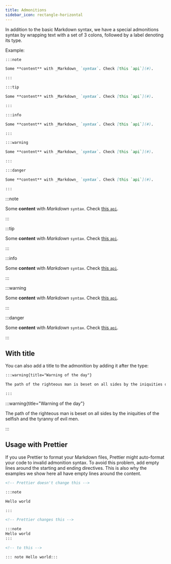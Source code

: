 ```yaml
---
title: Admonitions
sidebar_icon: rectangle-horizontal
---
```


In addition to the basic Markdown syntax, we have a special admonitions syntax by wrapping text with a set of 3 colons, followed by a label denoting its type.

Example:

```markdown
:::note

Some **content** with _Markdown_ `syntax`. Check [this `api`](#).

:::

:::tip

Some **content** with _Markdown_ `syntax`. Check [this `api`](#).

:::

:::info

Some **content** with _Markdown_ `syntax`. Check [this `api`](#).

:::

:::warning

Some **content** with _Markdown_ `syntax`. Check [this `api`](#).

:::

:::danger

Some **content** with _Markdown_ `syntax`. Check [this `api`](#).

:::
```

:::note

Some **content** with _Markdown_ `syntax`. Check [this `api`](#).

:::

:::tip

Some **content** with _Markdown_ `syntax`. Check [this `api`](#).

:::

:::info

Some **content** with _Markdown_ `syntax`. Check [this `api`](#).

:::

:::warning

Some **content** with _Markdown_ `syntax`. Check [this `api`](#).

:::

:::danger

Some **content** with _Markdown_ `syntax`. Check [this `api`](#).

:::

## With title

You can also add a title to the admonition by adding it after the type:

```markdown
:::warning{title="Warning of the day"}

The path of the righteous man is beset on all sides by the iniquities of the selfish and the tyranny of evil men.

:::
```

:::warning{title="Warning of the day"}

The path of the righteous man is beset on all sides by the iniquities of the selfish and the tyranny of evil men.

:::

## Usage with Prettier

If you use Prettier to format your Markdown files, Prettier might auto-format your code to invalid admonition syntax. To avoid this problem, add empty lines around the starting and ending directives. This is also why the examples we show here all have empty lines around the content.

<!-- prettier-ignore -->
```markdown
<!-- Prettier doesn't change this -->

:::note

Hello world

:::

<!-- Prettier changes this -->

:::note 
Hello world 
:::

<!-- to this -->

::: note Hello world:::
```
